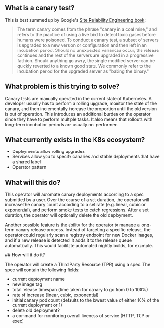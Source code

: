 ## What is a canary test?

This is best summed up by Google's [Site Reliability Engineering book](https://landing.google.com/sre/book/chapters/testing-reliability.html):

> The term canary comes from the phrase "canary in a coal mine," and refers to the practice of using a live bird to detect toxic gases before humans were poisoned. To conduct a canary test, a subset of servers is upgraded to a new version or configuration and then left in an incubation period. Should no unexpected variances occur, the release continues and the rest of the servers are upgraded in a progressive fashion. Should anything go awry, the single modified server can be quickly reverted to a known good state. We commonly refer to the incubation period for the upgraded server as "baking the binary."

## What problem is this trying to solve?

Canary tests are manually operated in the current state of Kubernetes. A
developer usually has to perform a rolling upgrade, monitor the state of the
canary, and then incrementally increase the proportion until the old version
is out of operation. This introduces an additional burden on the operator
since they have to perform multiple tasks. It also means that rollouts with
long-term incubation periods are usually not performed.

## What currently exists in the K8s ecosystem?

- Deployments allow rolling upgrades
- Services allow you to specify canaries and stable deployments that have a shared label
- Operator pattern  

## What will this do?

This operator will automate canary deployments according to a spec submitted
by a user. Over the course of a set duration, the operator will increase the
canary count according to a set rate (e.g. linear, cubic or exponential), and
perform smoke tests to catch regressions. After a set duration, the operator
will optionally delete the old deployment.

Another possible feature is the ability for the operator to manage a long-term
canary release process. Instead of targeting a specific release, the operator
could regularly scan a registry endpoint for new Docker images, and if a new
release is detected, it adds it to the release queue automatically. This would
facilitate automated nightly builds, for example.

## How will it do it?

The operator will create a Third Party Resource (TPR) using a spec. The spec
will contain the following fields:

- current deployment name
- new image tag
- total release timespan (time taken for canary to go from 0 to 100%)
- rate of increase (linear, cubic, exponential)
- initial canary pod count (defaults to the lowest value of either 10% of the current deployment or 1)
- delete old deployment?
- a command for monitoring overall liveness of service (HTTP, TCP or exec)

